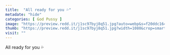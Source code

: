 ```yaml
---
title:  "All ready for you 💦"
metadate: "hide"
categories: [ God Pussy ]
image: "https://preview.redd.it/j1sc97byj8q51.jpg?auto=webp&s=f20ddc16442cb625324086cd000f39d945f2a5f6"
thumb: "https://preview.redd.it/j1sc97byj8q51.jpg?width=1080&crop=smart&auto=webp&s=c660bd17a58d58f608abc3be2dbba073fa613cfe"
visit: ""
---
```

All ready for you 💦

